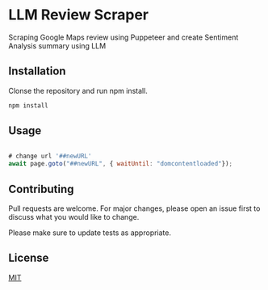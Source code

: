 # LLM Review Scraper

Scraping Google Maps review using Puppeteer and create Sentiment Analysis summary using LLM

## Installation

Clonse the repository and run npm install.

```bash
npm install
```

## Usage

```javascript

# change url '##newURL'
await page.goto("##newURL", { waitUntil: "domcontentloaded"});
```

## Contributing

Pull requests are welcome. For major changes, please open an issue first
to discuss what you would like to change.

Please make sure to update tests as appropriate.

## License

[MIT](https://choosealicense.com/licenses/mit/)
